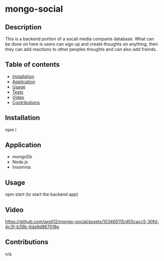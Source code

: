 # mongo-social

## Description
This is a backend portion of a socail media companis database. What can be done on here is users can sign up and create thoughts on anything, then they can add reactions to other peoples thoughts and can also add freinds.

## Table of contents
* [Installation](#intallation)
* [Application](#application)
* [Usage](#usage)
* [Tests](#tests)
* [Video](#video)
* [Contributions](#contributions)

## Installation
npm i

## Application
* mongoDb
* Node.js
* Insomnia


## Usage
npm start (to start the backend app)
 

## Video

https://github.com/axeli12/mongo-social/assets/103465115/d55cacc5-30fd-4c3f-b39b-6da9d867018e



## Contributions
n/a
